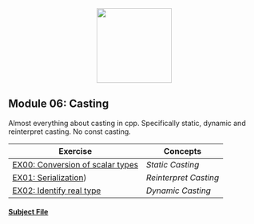 <div align=center>
    <img src="https://cdn.jsdelivr.net/gh/devicons/devicon/icons/cplusplus/cplusplus-original.svg" width="150" height="150" />
</div>

## Module 06: Casting 

Almost everything about casting in cpp. Specifically static, dynamic and reinterpret casting. No const casting.

| Exercise                                       | Concepts                       |
| -----------------------------------------------| ------------------------------- |
| [EX00: Conversion of scalar types](https://github.com/arommers/CPP_Modules/blob/master/06/ex00/README.md) | *Static Casting* |
| [EX01: Serialization](https://github.com/arommers/CPP_Modules/blob/master/06/ex01/README.md)) | *Reinterpret Casting* |
| [EX02: Identify real type](https://github.com/arommers/CPP_Modules/blob/master/06/ex02/README.md) | *Dynamic Casting* |

#### [Subject File](https://cdn.intra.42.fr/pdf/pdf/114603/en.subject.pdf)
